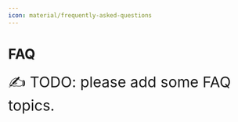 ```yaml
---
icon: material/frequently-asked-questions
---
```

# FAQ

<span style="font-size:30px;">:writing_hand: TODO: please add some FAQ topics.</span>